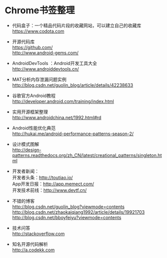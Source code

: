 # Chrome书签整理

+ 代码盒子：一个精品代码片段的收藏网站，可以建立自己的收藏库  
https://www.codota.com

+ 开源代码库  
https://github.com/  
http://www.android-gems.com/  

+ AndroidDevTools ：Android开发工具大全  
http://www.androiddevtools.cn/

+ MAT分析内存泄漏问题实例  
http://blog.csdn.net/guolin_blog/article/details/42238633

+ 谷歌官方Android教程  
http://developer.android.com/training/index.html

+ 实用开源框架整理  
http://www.androidchina.net/1992.html#rd

+ Android性能优化典范  
http://hukai.me/android-performance-patterns-season-2/

+ 设计模式图解    
http://design-patterns.readthedocs.org/zh_CN/latest/creational_patterns/singleton.html

+ 开发者新闻：   
开发者头条：http://toutiao.io/  
App开发日报：http://app.memect.com/  
开发技术前线：http://www.devtf.cn/  

+ 不错的博客  
http://blog.csdn.net/guolin_blog?viewmode=contents  
http://blog.csdn.net/zhaokaiqiang1992/article/details/19921703  
http://blog.csdn.net/bboyfeiyu?viewmode=contents  

+ 技术问答  
http://stackoverflow.com

+ 知名开源代码解析  
http://a.codekk.com
